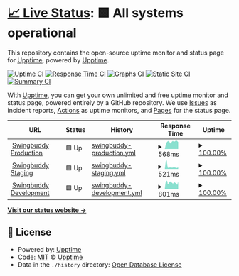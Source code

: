 # [📈 Live Status](https://upptime.github.io/upptime): <!--live status--> **🟩 All systems operational**

This repository contains the open-source uptime monitor and status page for [Upptime](https://upptime.js.org), powered by [Upptime](https://github.com/upptime/upptime).

[![Uptime CI](https://github.com/toanalien/swingbuddy-status/workflows/Uptime%20CI/badge.svg)](https://github.com/toanalien/swingbuddy-status/actions?query=workflow%3A%22Uptime+CI%22)
[![Response Time CI](https://github.com/toanalien/swingbuddy-status/workflows/Response%20Time%20CI/badge.svg)](https://github.com/toanalien/swingbuddy-status/actions?query=workflow%3A%22Response+Time+CI%22)
[![Graphs CI](https://github.com/toanalien/swingbuddy-status/workflows/Graphs%20CI/badge.svg)](https://github.com/toanalien/swingbuddy-status/actions?query=workflow%3A%22Graphs+CI%22)
[![Static Site CI](https://github.com/toanalien/swingbuddy-status/workflows/Static%20Site%20CI/badge.svg)](https://github.com/toanalien/swingbuddy-status/actions?query=workflow%3A%22Static+Site+CI%22)
[![Summary CI](https://github.com/toanalien/swingbuddy-status/workflows/Summary%20CI/badge.svg)](https://github.com/toanalien/swingbuddy-status/actions?query=workflow%3A%22Summary+CI%22)

With [Upptime](https://upptime.js.org), you can get your own unlimited and free uptime monitor and status page, powered entirely by a GitHub repository. We use [Issues](https://github.com/upptime/upptime/issues) as incident reports, [Actions](https://github.com/toanalien/swingbuddy-status/actions) as uptime monitors, and [Pages](https://upptime.github.io/upptime) for the status page.

<!--start: status pages-->
<!-- This summary is generated by Upptime (https://github.com/upptime/upptime) -->
<!-- Do not edit this manually, your changes will be overwritten -->
<!-- prettier-ignore -->
| URL | Status | History | Response Time | Uptime |
| --- | ------ | ------- | ------------- | ------ |
| <img alt="" src="https://favicons.githubusercontent.com/prod.swingbuddy.se" height="13"> [Swingbuddy Production](https://prod.swingbuddy.se/version) | 🟩 Up | [swingbuddy-production.yml](https://github.com/toanalien/swingbuddy-status/commits/HEAD/history/swingbuddy-production.yml) | <details><summary><img alt="Response time graph" src="./graphs/swingbuddy-production/response-time-week.png" height="20"> 568ms</summary><br><a href="https://status.swingbuddy.se/history/swingbuddy-production"><img alt="Response time 587" src="https://img.shields.io/endpoint?url=https%3A%2F%2Fraw.githubusercontent.com%2Ftoanalien%2Fswingbuddy-status%2FHEAD%2Fapi%2Fswingbuddy-production%2Fresponse-time.json"></a><br><a href="https://status.swingbuddy.se/history/swingbuddy-production"><img alt="24-hour response time 1058" src="https://img.shields.io/endpoint?url=https%3A%2F%2Fraw.githubusercontent.com%2Ftoanalien%2Fswingbuddy-status%2FHEAD%2Fapi%2Fswingbuddy-production%2Fresponse-time-day.json"></a><br><a href="https://status.swingbuddy.se/history/swingbuddy-production"><img alt="7-day response time 568" src="https://img.shields.io/endpoint?url=https%3A%2F%2Fraw.githubusercontent.com%2Ftoanalien%2Fswingbuddy-status%2FHEAD%2Fapi%2Fswingbuddy-production%2Fresponse-time-week.json"></a><br><a href="https://status.swingbuddy.se/history/swingbuddy-production"><img alt="30-day response time 587" src="https://img.shields.io/endpoint?url=https%3A%2F%2Fraw.githubusercontent.com%2Ftoanalien%2Fswingbuddy-status%2FHEAD%2Fapi%2Fswingbuddy-production%2Fresponse-time-month.json"></a><br><a href="https://status.swingbuddy.se/history/swingbuddy-production"><img alt="1-year response time 587" src="https://img.shields.io/endpoint?url=https%3A%2F%2Fraw.githubusercontent.com%2Ftoanalien%2Fswingbuddy-status%2FHEAD%2Fapi%2Fswingbuddy-production%2Fresponse-time-year.json"></a></details> | <details><summary><a href="https://status.swingbuddy.se/history/swingbuddy-production">100.00%</a></summary><a href="https://status.swingbuddy.se/history/swingbuddy-production"><img alt="All-time uptime 100.00%" src="https://img.shields.io/endpoint?url=https%3A%2F%2Fraw.githubusercontent.com%2Ftoanalien%2Fswingbuddy-status%2FHEAD%2Fapi%2Fswingbuddy-production%2Fuptime.json"></a><br><a href="https://status.swingbuddy.se/history/swingbuddy-production"><img alt="24-hour uptime 100.00%" src="https://img.shields.io/endpoint?url=https%3A%2F%2Fraw.githubusercontent.com%2Ftoanalien%2Fswingbuddy-status%2FHEAD%2Fapi%2Fswingbuddy-production%2Fuptime-day.json"></a><br><a href="https://status.swingbuddy.se/history/swingbuddy-production"><img alt="7-day uptime 100.00%" src="https://img.shields.io/endpoint?url=https%3A%2F%2Fraw.githubusercontent.com%2Ftoanalien%2Fswingbuddy-status%2FHEAD%2Fapi%2Fswingbuddy-production%2Fuptime-week.json"></a><br><a href="https://status.swingbuddy.se/history/swingbuddy-production"><img alt="30-day uptime 100.00%" src="https://img.shields.io/endpoint?url=https%3A%2F%2Fraw.githubusercontent.com%2Ftoanalien%2Fswingbuddy-status%2FHEAD%2Fapi%2Fswingbuddy-production%2Fuptime-month.json"></a><br><a href="https://status.swingbuddy.se/history/swingbuddy-production"><img alt="1-year uptime 100.00%" src="https://img.shields.io/endpoint?url=https%3A%2F%2Fraw.githubusercontent.com%2Ftoanalien%2Fswingbuddy-status%2FHEAD%2Fapi%2Fswingbuddy-production%2Fuptime-year.json"></a></details>
| <img alt="" src="https://favicons.githubusercontent.com/stage.swingbuddy.se" height="13"> [Swingbuddy Staging](https://stage.swingbuddy.se/version) | 🟩 Up | [swingbuddy-staging.yml](https://github.com/toanalien/swingbuddy-status/commits/HEAD/history/swingbuddy-staging.yml) | <details><summary><img alt="Response time graph" src="./graphs/swingbuddy-staging/response-time-week.png" height="20"> 521ms</summary><br><a href="https://status.swingbuddy.se/history/swingbuddy-staging"><img alt="Response time 731" src="https://img.shields.io/endpoint?url=https%3A%2F%2Fraw.githubusercontent.com%2Ftoanalien%2Fswingbuddy-status%2FHEAD%2Fapi%2Fswingbuddy-staging%2Fresponse-time.json"></a><br><a href="https://status.swingbuddy.se/history/swingbuddy-staging"><img alt="24-hour response time 568" src="https://img.shields.io/endpoint?url=https%3A%2F%2Fraw.githubusercontent.com%2Ftoanalien%2Fswingbuddy-status%2FHEAD%2Fapi%2Fswingbuddy-staging%2Fresponse-time-day.json"></a><br><a href="https://status.swingbuddy.se/history/swingbuddy-staging"><img alt="7-day response time 521" src="https://img.shields.io/endpoint?url=https%3A%2F%2Fraw.githubusercontent.com%2Ftoanalien%2Fswingbuddy-status%2FHEAD%2Fapi%2Fswingbuddy-staging%2Fresponse-time-week.json"></a><br><a href="https://status.swingbuddy.se/history/swingbuddy-staging"><img alt="30-day response time 731" src="https://img.shields.io/endpoint?url=https%3A%2F%2Fraw.githubusercontent.com%2Ftoanalien%2Fswingbuddy-status%2FHEAD%2Fapi%2Fswingbuddy-staging%2Fresponse-time-month.json"></a><br><a href="https://status.swingbuddy.se/history/swingbuddy-staging"><img alt="1-year response time 731" src="https://img.shields.io/endpoint?url=https%3A%2F%2Fraw.githubusercontent.com%2Ftoanalien%2Fswingbuddy-status%2FHEAD%2Fapi%2Fswingbuddy-staging%2Fresponse-time-year.json"></a></details> | <details><summary><a href="https://status.swingbuddy.se/history/swingbuddy-staging">100.00%</a></summary><a href="https://status.swingbuddy.se/history/swingbuddy-staging"><img alt="All-time uptime 99.09%" src="https://img.shields.io/endpoint?url=https%3A%2F%2Fraw.githubusercontent.com%2Ftoanalien%2Fswingbuddy-status%2FHEAD%2Fapi%2Fswingbuddy-staging%2Fuptime.json"></a><br><a href="https://status.swingbuddy.se/history/swingbuddy-staging"><img alt="24-hour uptime 100.00%" src="https://img.shields.io/endpoint?url=https%3A%2F%2Fraw.githubusercontent.com%2Ftoanalien%2Fswingbuddy-status%2FHEAD%2Fapi%2Fswingbuddy-staging%2Fuptime-day.json"></a><br><a href="https://status.swingbuddy.se/history/swingbuddy-staging"><img alt="7-day uptime 100.00%" src="https://img.shields.io/endpoint?url=https%3A%2F%2Fraw.githubusercontent.com%2Ftoanalien%2Fswingbuddy-status%2FHEAD%2Fapi%2Fswingbuddy-staging%2Fuptime-week.json"></a><br><a href="https://status.swingbuddy.se/history/swingbuddy-staging"><img alt="30-day uptime 99.09%" src="https://img.shields.io/endpoint?url=https%3A%2F%2Fraw.githubusercontent.com%2Ftoanalien%2Fswingbuddy-status%2FHEAD%2Fapi%2Fswingbuddy-staging%2Fuptime-month.json"></a><br><a href="https://status.swingbuddy.se/history/swingbuddy-staging"><img alt="1-year uptime 99.09%" src="https://img.shields.io/endpoint?url=https%3A%2F%2Fraw.githubusercontent.com%2Ftoanalien%2Fswingbuddy-status%2FHEAD%2Fapi%2Fswingbuddy-staging%2Fuptime-year.json"></a></details>
| <img alt="" src="https://favicons.githubusercontent.com/dev.swingbuddy.se" height="13"> [Swingbuddy Development](https://dev.swingbuddy.se/version) | 🟩 Up | [swingbuddy-development.yml](https://github.com/toanalien/swingbuddy-status/commits/HEAD/history/swingbuddy-development.yml) | <details><summary><img alt="Response time graph" src="./graphs/swingbuddy-development/response-time-week.png" height="20"> 801ms</summary><br><a href="https://status.swingbuddy.se/history/swingbuddy-development"><img alt="Response time 771" src="https://img.shields.io/endpoint?url=https%3A%2F%2Fraw.githubusercontent.com%2Ftoanalien%2Fswingbuddy-status%2FHEAD%2Fapi%2Fswingbuddy-development%2Fresponse-time.json"></a><br><a href="https://status.swingbuddy.se/history/swingbuddy-development"><img alt="24-hour response time 606" src="https://img.shields.io/endpoint?url=https%3A%2F%2Fraw.githubusercontent.com%2Ftoanalien%2Fswingbuddy-status%2FHEAD%2Fapi%2Fswingbuddy-development%2Fresponse-time-day.json"></a><br><a href="https://status.swingbuddy.se/history/swingbuddy-development"><img alt="7-day response time 801" src="https://img.shields.io/endpoint?url=https%3A%2F%2Fraw.githubusercontent.com%2Ftoanalien%2Fswingbuddy-status%2FHEAD%2Fapi%2Fswingbuddy-development%2Fresponse-time-week.json"></a><br><a href="https://status.swingbuddy.se/history/swingbuddy-development"><img alt="30-day response time 771" src="https://img.shields.io/endpoint?url=https%3A%2F%2Fraw.githubusercontent.com%2Ftoanalien%2Fswingbuddy-status%2FHEAD%2Fapi%2Fswingbuddy-development%2Fresponse-time-month.json"></a><br><a href="https://status.swingbuddy.se/history/swingbuddy-development"><img alt="1-year response time 771" src="https://img.shields.io/endpoint?url=https%3A%2F%2Fraw.githubusercontent.com%2Ftoanalien%2Fswingbuddy-status%2FHEAD%2Fapi%2Fswingbuddy-development%2Fresponse-time-year.json"></a></details> | <details><summary><a href="https://status.swingbuddy.se/history/swingbuddy-development">100.00%</a></summary><a href="https://status.swingbuddy.se/history/swingbuddy-development"><img alt="All-time uptime 100.00%" src="https://img.shields.io/endpoint?url=https%3A%2F%2Fraw.githubusercontent.com%2Ftoanalien%2Fswingbuddy-status%2FHEAD%2Fapi%2Fswingbuddy-development%2Fuptime.json"></a><br><a href="https://status.swingbuddy.se/history/swingbuddy-development"><img alt="24-hour uptime 100.00%" src="https://img.shields.io/endpoint?url=https%3A%2F%2Fraw.githubusercontent.com%2Ftoanalien%2Fswingbuddy-status%2FHEAD%2Fapi%2Fswingbuddy-development%2Fuptime-day.json"></a><br><a href="https://status.swingbuddy.se/history/swingbuddy-development"><img alt="7-day uptime 100.00%" src="https://img.shields.io/endpoint?url=https%3A%2F%2Fraw.githubusercontent.com%2Ftoanalien%2Fswingbuddy-status%2FHEAD%2Fapi%2Fswingbuddy-development%2Fuptime-week.json"></a><br><a href="https://status.swingbuddy.se/history/swingbuddy-development"><img alt="30-day uptime 100.00%" src="https://img.shields.io/endpoint?url=https%3A%2F%2Fraw.githubusercontent.com%2Ftoanalien%2Fswingbuddy-status%2FHEAD%2Fapi%2Fswingbuddy-development%2Fuptime-month.json"></a><br><a href="https://status.swingbuddy.se/history/swingbuddy-development"><img alt="1-year uptime 100.00%" src="https://img.shields.io/endpoint?url=https%3A%2F%2Fraw.githubusercontent.com%2Ftoanalien%2Fswingbuddy-status%2FHEAD%2Fapi%2Fswingbuddy-development%2Fuptime-year.json"></a></details>

<!--end: status pages-->

[**Visit our status website →**](https://upptime.github.io/upptime)

## 📄 License

- Powered by: [Upptime](https://github.com/upptime/upptime)
- Code: [MIT](./LICENSE) © [Upptime](https://upptime.js.org)
- Data in the `./history` directory: [Open Database License](https://opendatacommons.org/licenses/odbl/1-0/)
